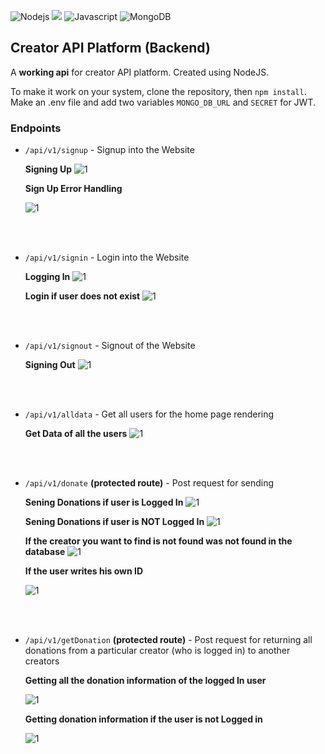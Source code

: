 
<img alt="Nodejs" src="https://img.shields.io/badge/Node.js-339933?style=for-the-badge&logo=nodedotjs&logoColor=white"/> <img src="https://img.shields.io/badge/express.js-%23404d59.svg?style=for-the-badge&logo=express&logoColor=%2361DAFB"> <img alt="Javascript" src="https://img.shields.io/badge/JavaScript-323330?style=for-the-badge&logo=javascript&logoColor=F7DF1E"/> <img alt="MongoDB" src="https://img.shields.io/badge/MongoDB-4EA94B?style=for-the-badge&logo=mongodb&logoColor=white "> 

## Creator API Platform (Backend)

A **working api** for creator API platform. Created using NodeJS. 

To make it work on your system, clone the repository, then `npm install`. Make an .env file and add two variables `MONGO_DB_URL` and `SECRET` for JWT.

### Endpoints
* ```/api/v1/signup``` - Signup into the Website
	
    **Signing Up**
    ![1](https://github.com/itsadityap/Creator-Platform-API/blob/main/public/1.png?raw=true)
    

    **Sign Up Error Handling**

    ![1](https://github.com/itsadityap/Creator-Platform-API/blob/main/public/2.png?raw=true)


    <br><br>
* ```/api/v1/signin``` - Login into the Website

    **Logging In**
    ![1](https://github.com/itsadityap/Creator-Platform-API/blob/main/public/3.png?raw=true)

    **Login if user does not exist**
    ![1](https://github.com/itsadityap/Creator-Platform-API/blob/main/public/4.png?raw=true)

    <br><br>
* ```/api/v1/signout``` - 
Signout of the Website

    **Signing Out**
    ![1](https://github.com/itsadityap/Creator-Platform-API/blob/main/public/12.png?raw=true)


    <br><br>
* ```/api/v1/alldata``` - Get all users for the home page rendering

    **Get Data of all the users**
    ![1](https://github.com/itsadityap/Creator-Platform-API/blob/main/public/8.png?raw=true)


    <br><br>
* ```/api/v1/donate``` **(protected route)** - Post request for sending

    **Sening Donations if user is Logged In**
    ![1](https://github.com/itsadityap/Creator-Platform-API/blob/main/public/5.png?raw=true)

    **Sening Donations if user is NOT Logged In**
    ![1](https://github.com/itsadityap/Creator-Platform-API/blob/main/public/6.png?raw=true)

    **If the creator you want to find is not found was not found in the database**
    ![1](https://github.com/itsadityap/Creator-Platform-API/blob/main/public/7.png?raw=true)

    **If the user writes his own ID**

    ![1](https://github.com/itsadityap/Creator-Platform-API/blob/main/public/14.png?raw=true)

    
    <br><br>
    
* ```/api/v1/getDonation``` **(protected route)** - Post request for returning all donations from a particular creator (who is logged in) to another creators

    **Getting all the donation information of the logged In user**

    ![1](https://github.com/itsadityap/Creator-Platform-API/blob/main/public/11.png?raw=true)

    **Getting donation information if the user is not Logged in**

    ![1](https://github.com/itsadityap/Creator-Platform-API/blob/main/public/10.png?raw=true)
